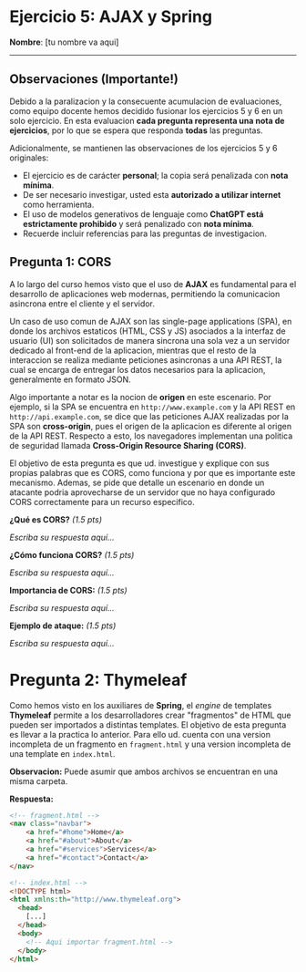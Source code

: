# Ejercicio 5: AJAX y Spring

**Nombre**: [tu nombre va aqui]

---
## Observaciones (Importante!)
Debido a la paralizacion y la consecuente acumulacion de evaluaciones, como equipo docente hemos decidido fusionar los ejercicios 5 y 6 en un solo ejercicio. En esta evaluacion **cada pregunta representa una nota de ejercicios**, por lo que se espera que responda **todas** las preguntas.

Adicionalmente, se mantienen las observaciones de los ejercicios 5 y 6 originales:

- El ejercicio es de carácter **personal**; la copia será penalizada con **nota mínima**.
- De ser necesario investigar, usted esta **autorizado a utilizar internet** como herramienta.
- El uso de modelos generativos de lenguaje como **ChatGPT está estrictamente prohibido** y será penalizado con **nota mínima**. 
- Recuerde incluir referencias para las preguntas de investigacion.

## Pregunta 1: CORS
A lo largo del curso hemos visto que el uso de **AJAX** es fundamental para el desarrollo de aplicaciones web modernas, permitiendo la comunicacion asincrona entre el cliente y el servidor. 

Un caso de uso comun de AJAX son las single-page applications (SPA), en donde los archivos estaticos (HTML, CSS y JS) asociados a la interfaz de usuario (UI) son solicitados de manera sincrona una sola vez a un servidor dedicado al front-end de la aplicacion, mientras que el resto de la interaccion se realiza mediante peticiones asincronas a una API REST, la cual se encarga de entregar los datos necesarios para la aplicacion, generalmente en formato JSON. 

Algo importante a notar es la nocion de **origen** en este escenario. Por ejemplo, si la SPA se encuentra en `http://www.example.com` y la API REST en `http://api.example.com`, se dice que las peticiones AJAX realizadas por la SPA son **cross-origin**, pues el origen de la aplicacion es diferente al origen de la API REST. Respecto a esto, los navegadores implementan una politica de seguridad llamada **Cross-Origin Resource Sharing (CORS)**.

El objetivo de esta pregunta es que ud. investigue y explique con sus propias palabras que es CORS, como funciona y por que es importante este mecanismo. Ademas, se pide que detalle un escenario en donde un atacante podria aprovecharse de un servidor que no haya configurado CORS correctamente para un recurso especifico.


**¿Qué es CORS?** *(1.5 pts)*

*Escriba su respuesta aquí...*

**¿Cómo funciona CORS?** *(1.5 pts)*

*Escriba su respuesta aquí...*

**Importancia de CORS:** *(1.5 pts)*

*Escriba su respuesta aquí...*

**Ejemplo de ataque:** *(1.5 pts)*

*Escriba su respuesta aquí...*



# Pregunta 2: Thymeleaf

Como hemos visto en los auxiliares de **Spring**, el *engine* de templates **Thymeleaf** permite a los desarrolladores crear "fragmentos" de HTML que pueden ser importados a distintas templates. El objetivo de esta pregunta es llevar a la practica lo anterior. Para ello ud. cuenta con una version incompleta de un fragmento en `fragment.html` y una version incompleta de una template en `index.html`. 

**Observacion:** Puede asumir que ambos archivos se encuentran en una misma carpeta.
 
**Respuesta:**
```html
<!-- fragment.html -->
<nav class="navbar">  
    <a href="#home">Home</a>
    <a href="#about">About</a>
    <a href="#services">Services</a>
    <a href="#contact">Contact</a>
</nav>
```

```html
<!-- index.html -->
<!DOCTYPE html>
<html xmlns:th="http://www.thymeleaf.org">
  <head>
    [...]
  </head>
  <body>
    <!-- Aqui importar fragment.html -->
  </body>
</html>
```


